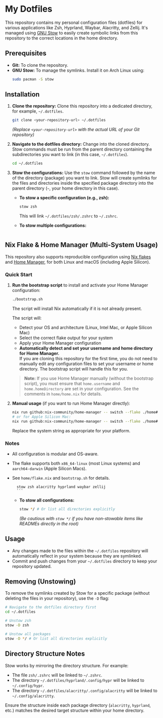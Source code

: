 # My Dotfiles

This repository contains my personal configuration files (dotfiles) for various applications like Zsh, Hyprland, Waybar, Alacritty, and Zellij. It's managed using [GNU Stow](https://www.gnu.org/software/stow/) to easily create symbolic links from this repository to the correct locations in the home directory.

## Prerequisites

-   **Git:** To clone the repository.
-   **GNU Stow:** To manage the symlinks. Install it on Arch Linux using:
    ```bash
    sudo pacman -S stow
    ```

## Installation

1.  **Clone the repository:**
    Clone this repository into a dedicated directory, for example, `~/.dotfiles`.

    ```bash
    git clone <your-repository-url> ~/.dotfiles
    ```
    *(Replace `<your-repository-url>` with the actual URL of your Git repository)*

2.  **Navigate to the dotfiles directory:**
    Change into the cloned directory. Stow commands must be run from the parent directory containing the subdirectories you want to link (in this case, `~/.dotfiles`).

    ```bash
    cd ~/.dotfiles
    ```

3.  **Stow the configurations:**
    Use the `stow` command followed by the name of the directory (package) you want to link. Stow will create symlinks for the files and directories inside the specified package directory into the parent directory (`~`, your home directory in this case).

    *   **To stow a specific configuration (e.g., zsh):**
        ```bash
        stow zsh
        ```
        This will link `~/.dotfiles/zsh/.zshrc` to `~/.zshrc`.

    *   **To stow multiple configurations:**
        ```bash

## Nix Flake & Home Manager (Multi-System Usage)

This repository also supports reproducible configuration using [Nix flakes](https://nixos.wiki/wiki/Flakes) and [Home Manager](https://nix-community.github.io/home-manager/), for both Linux and macOS (including Apple Silicon).

### Quick Start

1. **Run the bootstrap script** to install and activate your Home Manager configuration:

    ```sh
    ./bootstrap.sh
    ```
    The script will install Nix automatically if it is not already present.

    The script will:
    - Detect your OS and architecture (Linux, Intel Mac, or Apple Silicon Mac)
    - Select the correct flake output for your system
    - Apply your Home Manager configuration
    - **Automatically detect and set your username and home directory for Home Manager.**  
      If you are cloning this repository for the first time, you do not need to manually edit any configuration files to set your username or home directory. The bootstrap script will handle this for you.

    > **Note:** If you use Home Manager manually (without the bootstrap script), you must ensure that `home.username` and `home.homeDirectory` are set in your configuration. See the comments in `home/home.nix` for details.

3. **Manual usage** (if you want to run Home Manager directly):

    ```sh
    nix run github:nix-community/home-manager -- switch --flake ./home#x86_64-linux-default
    # or for Apple Silicon Mac:
    nix run github:nix-community/home-manager -- switch --flake ./home#aarch64-darwin-default
    ```

    Replace the system string as appropriate for your platform.

### Notes

- All configuration is modular and OS-aware.
- The flake supports both `x86_64-linux` (most Linux systems) and `aarch64-darwin` (Apple Silicon Macs).
- See `home/flake.nix` and `bootstrap.sh` for details.

        stow zsh alacritty hyprland waybar zellij
        ```

    *   **To stow all configurations:**
        ```bash
        stow */ # Or list all directories explicitly
        ```
        *(Be cautious with `stow */` if you have non-stowable items like READMEs directly in the root)*

## Usage

-   Any changes made to the files within the `~/.dotfiles` repository will automatically reflect in your system because they are symlinked.
-   Commit and push changes from your `~/.dotfiles` directory to keep your repository updated.

## Removing (Unstowing)

To remove the symlinks created by Stow for a specific package (without deleting the files in your repository), use the `-D` flag:

```bash
# Navigate to the dotfiles directory first
cd ~/.dotfiles

# Unstow zsh
stow -D zsh

# Unstow all packages
stow -D */ # Or list all directories explicitly
```

## Directory Structure Notes

Stow works by mirroring the directory structure. For example:

-   The file `zsh/.zshrc` will be linked to `~/.zshrc`.
-   The directory `~/.dotfiles/hyprland/.config/hypr` will be linked to `~/.config/hypr`.
-   The directory `~/.dotfiles/alacritty/.config/alacritty` will be linked to `~/.config/alacritty`.

Ensure the structure inside each package directory (`alacritty`, `hyprland`, etc.) matches the desired target structure within your home directory.
